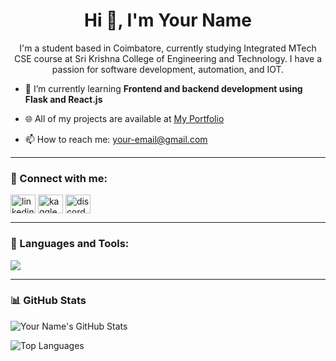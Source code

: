 <h1 align="center">Hi 👋, I'm Your Name</h1>
<p align="center">
  I'm a student based in Coimbatore, currently studying Integrated MTech CSE course at Sri Krishna College of Engineering and Technology. I have a passion for software development, automation, and IOT.
</p>

- 🔭 I’m currently learning **Frontend and backend development using Flask and React.js**

- 🌐 All of my projects are available at [My Portfolio](https://your-username.github.io/your-portfolio/)

- 📫 How to reach me: your-email@gmail.com

---

### 🧩 Connect with me:
<p align="left">
<a href="https://linkedin.com/in/yourname" target="blank"><img align="center" src="https://cdn.jsdelivr.net/npm/simple-icons@v3/icons/linkedin.svg" alt="linkedin" height="30" width="40" /></a>
<a href="https://kaggle.com/yourname" target="blank"><img align="center" src="https://cdn.jsdelivr.net/npm/simple-icons@v3/icons/kaggle.svg" alt="kaggle" height="30" width="40" /></a>
<a href="https://discord.gg/your-server" target="blank"><img align="center" src="https://cdn.jsdelivr.net/npm/simple-icons@v3/icons/discord.svg" alt="discord" height="30" width="40" /></a>
</p>

---

### 🧰 Languages and Tools:
<p>
  <img src="https://skillicons.dev/icons?i=html,css,js,python,react,flask,cpp,git,github,vscode" />
</p>

---

### 📊 GitHub Stats
![Your Name's GitHub Stats](https://github-readme-stats.vercel.app/api?username=your-username&show_icons=true&theme=tokyonight)

![Top Languages](https://github-readme-stats.vercel.app/api/top-langs/?username=your-username&layout=compact&theme=tokyonight)
